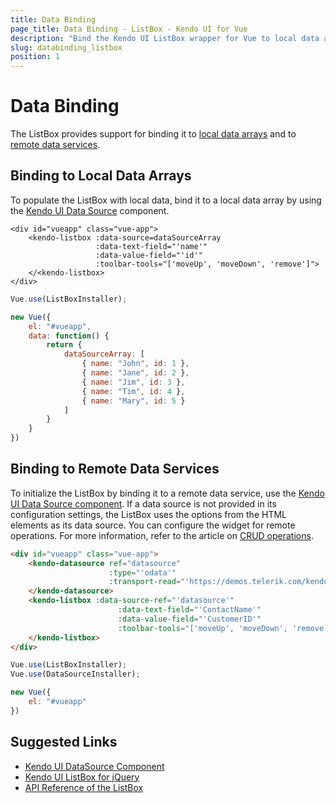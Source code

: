 ```yaml
---
title: Data Binding
page_title: Data Binding - ListBox - Kendo UI for Vue
description: "Bind the Kendo UI ListBox wrapper for Vue to local data arrays or remote data services."
slug: databinding_listbox
position: 1
---
```


# Data Binding

The ListBox provides support for binding it to [local data arrays](#toc-binding-to-local-data-arrays) and to [remote data services](#toc-binding-to-remote-data-services).

## Binding to Local Data Arrays

To populate the ListBox with local data, bind it to a local data array by using the [Kendo UI Data Source](https://docs.telerik.com/kendo-ui/framework/datasource/overview) component.

```html-preview
<div id="vueapp" class="vue-app">
    <kendo-listbox :data-source=dataSourceArray
                   :data-text-field="'name'"
                   :data-value-field="'id'"                
                   :toolbar-tools="['moveUp', 'moveDown', 'remove']">
    </<kendo-listbox>
</div>
```
```js
Vue.use(ListBoxInstaller);

new Vue({
    el: "#vueapp",
    data: function() {
        return {
            dataSourceArray: [
                { name: "John", id: 1 },
                { name: "Jane", id: 2 },
                { name: "Jim", id: 3 },
                { name: "Tim", id: 4 },
                { name: "Mary", id: 5 }
            ]
        }
    }
})
```

## Binding to Remote Data Services

To initialize the ListBox by binding it to a remote data service, use the [Kendo UI Data Source component](https://docs.telerik.com/kendo-ui/framework/datasource/overview). If a data source is not provided in its configuration settings, the ListBox uses the options from the HTML elements as its data source. You can configure the widget for remote operations. For more information, refer to the article on [CRUD operations](https://docs.telerik.com/kendo-ui/framework/datasource/crud#remote-transport-crud-operations).

```html
<div id="vueapp" class="vue-app">
    <kendo-datasource ref="datasource"
                      :type="'odata'"
                      :transport-read="'https://demos.telerik.com/kendo-ui/service/Northwind.svc/Customers'">
    </kendo-datasource>
    <kendo-listbox :data-source-ref="'datasource'"
                        :data-text-field="'ContactName'"
                        :data-value-field="'CustomerID'"
                        :toolbar-tools="['moveUp', 'moveDown', 'remove']">
    </kendo-listbox>
</div>
```
```js
Vue.use(ListBoxInstaller);
Vue.use(DataSourceInstaller);

new Vue({
    el: "#vueapp"
})
```

## Suggested Links

* [Kendo UI DataSource Component](https://docs.telerik.com/kendo-ui/api/javascript/data/datasource)
* [Kendo UI ListBox for jQuery](https://docs.telerik.com/kendo-ui/api/javascript/ui/listbox)
* [API Reference of the ListBox](https://docs.telerik.com/kendo-ui/api/javascript/ui/listbox)
